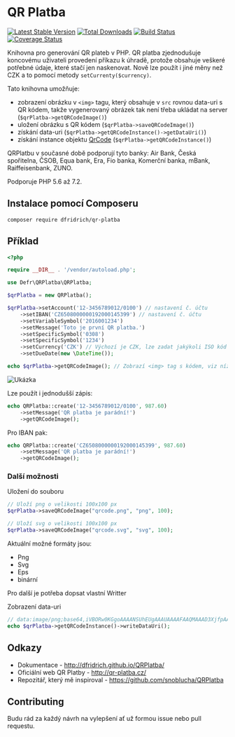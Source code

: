 # QR Platba

[![Latest Stable Version](https://poser.pugx.org/dfridrich/qr-platba/v/stable)](https://packagist.org/packages/dfridrich/qr-platba)
[![Total Downloads](https://poser.pugx.org/dfridrich/qr-platba/downloads)](https://packagist.org/packages/dfridrich/qr-platba)
[![Build Status](https://travis-ci.org/dfridrich/QRPlatba.svg)](https://travis-ci.org/dfridrich/QRPlatba)
[![Coverage Status](https://coveralls.io/repos/github/dfridrich/QRPlatba/badge.svg?branch=master)](https://coveralls.io/github/dfridrich/QRPlatba?branch=master)

Knihovna pro generování QR plateb v PHP. QR platba zjednodušuje koncovému uživateli
provedení příkazu k úhradě, protože obsahuje veškeré potřebné údaje, které stačí jen
naskenovat. Nově lze použít i jiné měny než CZK a to pomocí metody ```setCurrenty($currency)```.

Tato knihovna umožňuje:

- zobrazení obrázku v ```<img>``` tagu, který obsahuje v ```src``` rovnou data-uri s QR kódem, takže vygenerovaný
obrázek tak není třeba ukládat na server (```$qrPlatba->getQRCodeImage()```)
- uložení obrázku s QR kódem (```$qrPlatba->saveQRCodeImage()```)
- získání data-uri (```$qrPlatba->getQRCodeInstance()->getDataUri()```)
- získání instance objektu [QrCode](https://github.com/endroid/QrCode) (```$qrPlatba->getQRCodeInstance()```) 

QRPlatbu v současné době podporují tyto banky:
Air Bank, Česká spořitelna, ČSOB, Equa bank, Era, Fio banka, Komerční banka, mBank, Raiffeisenbank, ZUNO.


Podporuje PHP 5.6 až 7.2.

## Instalace pomocí Composeru

`composer require dfridrich/qr-platba`

## Příklad

```php
<?php

require __DIR__ . '/vendor/autoload.php';

use Defr\QRPlatba\QRPlatba;

$qrPlatba = new QRPlatba();

$qrPlatba->setAccount('12-3456789012/0100') // nastavení č. účtu
    ->setIBAN('CZ6508000000192000145399') // nastavení č. účtu
    ->setVariableSymbol('2016001234')
    ->setMessage('Toto je první QR platba.')
    ->setSpecificSymbol('0308')
    ->setSpecificSymbol('1234')
    ->setCurrency('CZK') // Výchozí je CZK, lze zadat jakýkoli ISO kód měny
    ->setDueDate(new \DateTime());

echo $qrPlatba->getQRCodeImage(); // Zobrazí <img> tag s kódem, viz níže  
```

![Ukázka](qrcode.png)

Lze použít i jednodušší zápis:

```php
echo QRPlatba::create('12-3456789012/0100', 987.60)
    ->setMessage('QR platba je parádní!')
    ->getQRCodeImage();
```

Pro IBAN pak:

```php
echo QRPlatba::create('CZ6508000000192000145399', 987.60)
    ->setMessage('QR platba je parádní!')
    ->getQRCodeImage();
```

### Další možnosti

Uložení do souboru
```php
// Uloží png o velikosti 100x100 px
$qrPlatba->saveQRCodeImage("qrcode.png", "png", 100);

// Uloží svg o velikosti 100x100 px
$qrPlatba->saveQRCodeImage("qrcode.svg", "svg", 100);
```

Aktuální možné formáty jsou: 
* Png
* Svg
* Eps
* binární

Pro další je potřeba dopsat vlastní Writter

Zobrazení data-uri
```php
// data:image/png;base64,iVBORw0KGgoAAAANSUhEUgAAAUAAAAFAAQMAAAD3XjfpAAAA...
echo $qrPlatba->getQRCodeInstance()->writeDataUri();
```

## Odkazy

- Dokumentace - http://dfridrich.github.io/QRPlatba/
- Oficiální web QR Platby - http://qr-platba.cz/
- Repozitář, který mě inspiroval - https://github.com/snoblucha/QRPlatba

## Contributing

Budu rád za každý návrh na vylepšení ať už formou issue nebo pull requestu.
